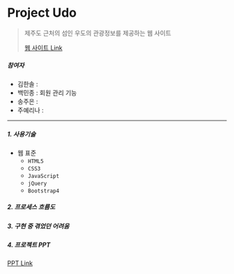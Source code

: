 # Project Udo

> 제주도 근처의 섬인 우도의 관광정보를 제공하는 웹 사이트
>
> [웹 사이트 Link](#)



##### 참여자

* 김한솔 :
* 백민종 : 회원 관리 기능
* 송주은 :
* 주예리나 :

***

##### 1. 사용기술

* 웹 표준
  * `HTML5`
  * `CSS3`
  * `JavaScript`
  * `jQuery`
  * `Bootstrap4`



##### 2. 프로세스 흐름도



##### 3. 구현 중 겪었던 어려움



##### 4. 프로젝트 PPT

[PPT Link]( # )
